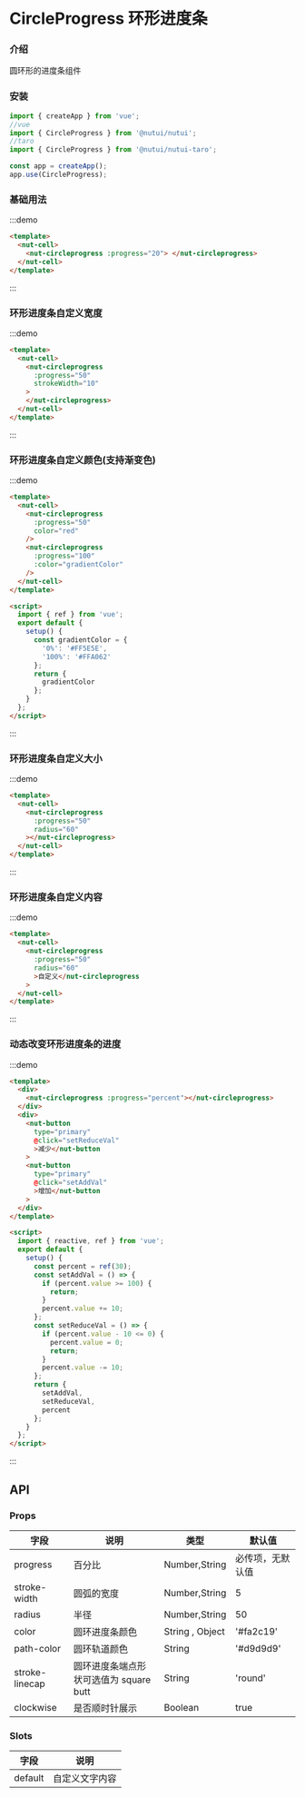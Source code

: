 # CircleProgress 环形进度条

### 介绍

圆环形的进度条组件

### 安装

```javascript
import { createApp } from 'vue';
//vue
import { CircleProgress } from '@nutui/nutui';
//taro
import { CircleProgress } from '@nutui/nutui-taro';

const app = createApp();
app.use(CircleProgress);
```

### 基础用法

:::demo

```html
<template>
  <nut-cell>
    <nut-circleprogress :progress="20"> </nut-circleprogress>
  </nut-cell>
</template>
```

:::

### 环形进度条自定义宽度

:::demo

```html
<template>
  <nut-cell>
    <nut-circleprogress
      :progress="50"
      strokeWidth="10"
    >
    </nut-circleprogress>
  </nut-cell>
</template>
```

:::

### 环形进度条自定义颜色(支持渐变色)

:::demo

```html
<template>
  <nut-cell>
    <nut-circleprogress
      :progress="50"
      color="red"
    />
    <nut-circleprogress
      :progress="100"
      :color="gradientColor"
    />
  </nut-cell>
</template>

<script>
  import { ref } from 'vue';
  export default {
    setup() {
      const gradientColor = {
        '0%': '#FF5E5E',
        '100%': '#FFA062'
      };
      return {
        gradientColor
      };
    }
  };
</script>
```

:::

### 环形进度条自定义大小

:::demo

```html
<template>
  <nut-cell>
    <nut-circleprogress
      :progress="50"
      radius="60"
    ></nut-circleprogress>
  </nut-cell>
</template>
```

:::

### 环形进度条自定义内容

:::demo

```html
<template>
  <nut-cell>
    <nut-circleprogress
      :progress="50"
      radius="60"
      >自定义</nut-circleprogress
    >
  </nut-cell>
</template>
```

:::

### 动态改变环形进度条的进度

:::demo

```html
<template>
  <div>
    <nut-circleprogress :progress="percent"></nut-circleprogress>
  </div>
  <div>
    <nut-button
      type="primary"
      @click="setReduceVal"
      >减少</nut-button
    >
    <nut-button
      type="primary"
      @click="setAddVal"
      >增加</nut-button
    >
  </div>
</template>

<script>
  import { reactive, ref } from 'vue';
  export default {
    setup() {
      const percent = ref(30);
      const setAddVal = () => {
        if (percent.value >= 100) {
          return;
        }
        percent.value += 10;
      };
      const setReduceVal = () => {
        if (percent.value - 10 <= 0) {
          percent.value = 0;
          return;
        }
        percent.value -= 10;
      };
      return {
        setAddVal,
        setReduceVal,
        percent
      };
    }
  };
</script>
```

:::

## API

### Props

| 字段           | 说明                                   | 类型            | 默认值           |
| -------------- | -------------------------------------- | --------------- | ---------------- |
| progress       | 百分比                                 | Number,String   | 必传项，无默认值 |
| stroke-width   | 圆弧的宽度                             | Number,String   | 5                |
| radius         | 半径                                   | Number,String   | 50               |
| color          | 圆环进度条颜色                         | String , Object | '#fa2c19'        |
| path-color     | 圆环轨道颜色                           | String          | '#d9d9d9'        |
| stroke-linecap | 圆环进度条端点形状可选值为 square butt | String          | 'round'          |
| clockwise      | 是否顺时针展示                         | Boolean         | true             |

### Slots

| 字段    | 说明           |
| ------- | -------------- |
| default | 自定义文字内容 |
